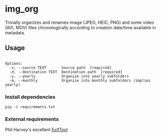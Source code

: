 # img_org
Trivially organizes and renames image (JPEG, HEIC, PNG) and some video (AVI, MOV) files chronologically according to creation date/time available in metadata.

## Usage
```Usage: img_org.py [OPTIONS]

Options:
  -s, --source TEXT       Source path  [required]
  -d, --destination TEXT  Destination path  [required]
  -y, --yearly            Organize into yearly subfolders
  -m, --monthly           Organize into monthly subfolders (implies yearly)
```

### Install dependencies
```pip-compile --output-file requirements.txt requirements.in
pip -i requirements.txt
```

### External requirements
Phil Harvey's excellent [ExifTool](https://www.sno.phy.queensu.ca/~phil/exiftool/)
